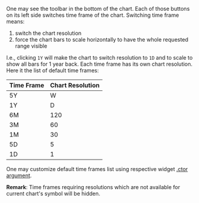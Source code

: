 One may see the toolbar in the bottom of the chart. Each of those buttons on its left side switches time frame of the chart. Switching time frame means:

1. switch the chart resolution
1. force the chart bars to scale horizontally to have the whole requested range visible

I.e., clicking `1Y` will make the chart to switch resolution to `1D` and to scale to show all bars for 1 year back. Each time frame has its own chart resolution. Here it the list of default time frames:

Time Frame|Chart Resolution
---|---
5Y|W
1Y|D
6M|120
3M|60
1M|30
5D|5
1D|1

One may customize default time frames list using respective widget [.ctor argument](Widget-Constructor.md#time_frames).

**Remark**: Time frames requiring resolutions which are not available for current chart's symbol will be hidden.
